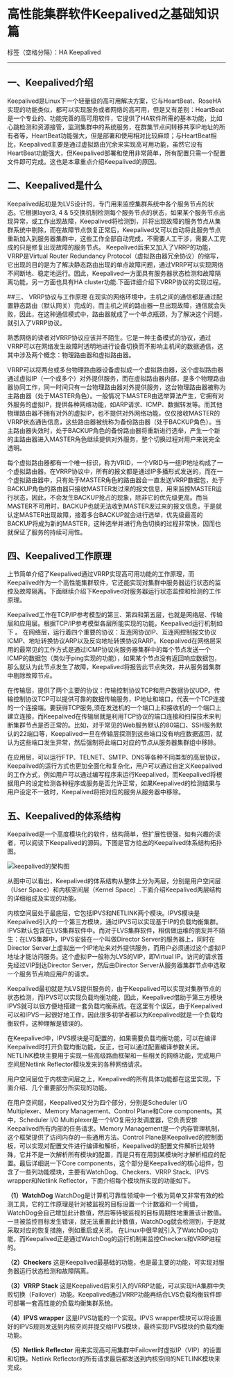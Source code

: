 # 高性能集群软件Keepalived之基础知识篇

标签（空格分隔）：HA Keepalived

---

## 一、Keepalived介绍
Keepalived是Linux下一个轻量级的高可用解决方案，它与HeartBeat、RoseHA实现的功能类似，都可以实现服务或者网络的高可用，但是又有差别：HeartBeat是一个专业的、功能完善的高可用软件，它提供了HA软件所需的基本功能，比如心跳检测和资源接管，监测集群中的系统服务，在群集节点间转移共享IP地址的所有者等，HeartBeat功能强大，但是部署和使用相对比较麻烦；与HeartBeat相比，Keepalived主要是通过虚拟路由冗余来实现高可用功能，虽然它没有HeartBeat功能强大，但Keepalived部署和使用非常简单，所有配置只需一个配置文件即可完成。这也是本章重点介绍Keepalived的原因。

## 二、Keepalived是什么
Keepalived起初是为LVS设计的，专门用来监控集群系统中各个服务节点的状态。它根据layer3, 4 & 5交换机制检测每个服务节点的状态，如果某个服务节点出现异常，或工作出现故障，Keepalived将检测到，并将出现故障的服务节点从集群系统中剔除，而在故障节点恢复正常后，Keepalived又可以自动将此服务节点重新加入到服务器集群中，这些工作全部自动完成，不需要人工干涉，需要人工完成的只是修复出现故障的服务节点。
Keepalived后来又加入了VRRP的功能，VRRP是Virtual Router Redundancy Protocol（虚拟路由器冗余协议）的缩写，它出现的目的是为了解决静态路由出现的单点故障问题，通过VRRP可以实现网络不间断地、稳定地运行。因此，Keepalived一方面具有服务器状态检测和故障隔离功能，另一方面也具有HA cluster功能.下面详细介绍下VRRP协议的实现过程。

##三、 VRRP协议与工作原理
在现实的网络环境中，主机之间的通信都是通过配置静态路由（默认网关）完成的，而主机之间的路由器一旦出现故障，通信就会失败，因此，在这种通信模式中，路由器就成了一个单点瓶颈，为了解决这个问题，就引入了VRRP协议。

熟悉网络的读者对VRRP协议应该并不陌生。它是一种主备模式的协议，通过VRRP可以在网络发生故障时透明地进行设备切换而不影响主机间的数据通信，这其中涉及两个概念：物理路由器和虚拟路由器。

VRRP可以将两台或多台物理路由器设备虚拟成一个虚拟路由器，这个虚拟路由器通过虚拟IP（一个或多个）对外提供服务，而在虚拟路由器内部，是多个物理路由器协同工作，同一时间只有一台物理路由器对外提供服务，这台物理路由器被称为主路由器（处于MASTER角色）。一般情况下MASTER由选举算法产生，它拥有对外服务的虚拟IP，提供各种网络功能，如ARP请求、ICMP、数据转发等。而其他物理路由器不拥有对外的虚拟IP，也不提供对外网络功能，仅仅接收MASTER的VRRP状态通告信息，这些路由器被统称为备份路由器（处于BACKUP角色）。当主路由器失效时，处于BACKUP角色的备份路由器将重新进行选举，产生一个新的主路由器进入MASTER角色继续提供对外服务，整个切换过程对用户来说完全透明。
    
每个虚拟路由器都有一个唯一标识，称为VRID，一个VRID与一组IP地址构成了一个虚拟路由器。在VRRP协议中，所有的报文都是通过IP多播形式发送的，而在一个虚拟路由器中，只有处于MASTER角色的路由器会一直发送VRRP数据包，处于BACKUP角色的路由器只接收MASTER发过来的报文信息，用来监控MASTER运行状态，因此，不会发生BACKUP抢占的现象，除非它的优先级更高。而当MASTER不可用时，BACKUP也就无法收到MASTER发过来的报文信息，于是就认定MASTER出现故障，接着多台BACKUP就会进行选举，优先级最高的BACKUP将成为新的MASTER，这种选举并进行角色切换的过程非常快，因而也就保证了服务的持续可用性。
    
## 四、Keepalived工作原理
上节简单介绍了Keepalived通过VRRP实现高可用功能的工作原理，而Keepalived作为一个高性能集群软件，它还能实现对集群中服务器运行状态的监控及故障隔离。下面继续介绍下Keepalived对服务器运行状态监控和检测的工作原理。

Keepalived工作在TCP/IP参考模型的第三、第四和第五层，也就是网络层、传输层和应用层。根据TCP/IP参考模型各层所能实现的功能，Keepalived运行机制如下
。
在网络层，运行着四个重要的协议：互连网协议IP、互连网控制报文协议ICMP、地址转换协议ARP以及反向地址转换协议RARP。Keepalived在网络层采用的最常见的工作方式是通过ICMP协议向服务器集群中的每个节点发送一个ICMP的数据包（类似于ping实现的功能），如果某个节点没有返回响应数据包，那么就认为此节点发生了故障，Keepalived将报告此节点失效，并从服务器集群中剔除故障节点。

在传输层，提供了两个主要的协议：传输控制协议TCP和用户数据协议UDP。传输控制协议TCP可以提供可靠的数据传输服务，IP地址和端口，代表一个TCP连接的一个连接端。要获得TCP服务,须在发送机的一个端口上和接收机的一个端口上建立连接，而Keepalived在传输层就是利用TCP协议的端口连接和扫描技术来判断集群节点是否正常的。比如，对于常见的Web服务默认的80端口、SSH服务默认的22端口等，Keepalived一旦在传输层探测到这些端口没有响应数据返回，就认为这些端口发生异常，然后强制将此端口对应的节点从服务器集群组中移除。

在应用层，可以运行FTP、TELNET、SMTP、DNS等各种不同类型的高层协议，Keepalived的运行方式也更加全面化和复杂化，用户可以通过自定义Keepalived的工作方式，例如用户可以通过编写程序来运行Keepalived，而Keepalived将根据用户的设定检测各种程序或服务是否允许正常，如果Keepalived的检测结果与用户设定不一致时，Keepalived将把对应的服务从服务器中移除。

## 五、Keepalived的体系结构
Keepalived是一个高度模块化的软件，结构简单，但扩展性很强，如有兴趣的读者，可以阅读下Keepalived的源码。下图是官方给出的Keepalived体系结构拓扑图。

![keepalived的架构图][1]

 从图中可以看出，Keepalived的体系结构从整体上分为两层，分别是用户空间层（User Space）和内核空间层（Kernel Space）.下面介绍Keepalived两层结构的详细组成及实现的功能。
   
内核空间层处于最底层，它包括IPVS和NETLINK两个模块。IPVS模块是Keepalived引入的一个第三方模块，通过IPVS可以实现基于IP的负载均衡集群。IPVS默认包含在LVS集群软件中。而对于LVS集群软件，相信做运维的朋友并不陌生：在LVS集群中，IPVS安装在一个叫做Director Server的服务器上，同时在Director Server上虚拟出一个IP地址来对外提供服务，而用户必须通过这个虚拟IP地址才能访问服务。这个虚拟IP一般称为LVS的VIP，即Virtual IP。访问的请求首先经过VIP到达Director Server，然后由Director Server从服务器集群节点中选取一个服务节点响应用户的请求。
    
Keepalived最初就是为LVS提供服务的，由于Keepalived可以实现对集群节点的状态检测，而IPVS可以实现负载均衡功能，因此，Keepalived借助于第三方模块IPVS就可以很方便地搭建一套负载均衡系统。在这里有个误区，由于Keepalived可以和IPVS一起很好地工作，因此很多初学者都以为Keepalived就是一个负载均衡软件，这种理解是错误的。
    
在Keepalived中，IPVS模块是可配置的，如果需要负载均衡功能，可以在编译Keepalived时打开负载均衡功能，反正，也可以通过配置编译参数关闭。
NETLINK模块主要用于实现一些高级路由框架和一些相关的网络功能，完成用户空间层Netlink Reflector模块发来的各种网络请求。
    
用户空间层位于内核空间层之上，Keepalived的所有具体功能都在这里实现，下面介绍、几个重要部分所实现的功能。

在用户空间层，Keepalived又分为四个部分，分别是Scheduler I/O Multiplexer、Memory Management、Control Plane和Core components。其中，Scheduler I/O Multiplexer是一个I/O复用分发调度器，它负责安排Keepalived所有内部的任务请求。Memory Management是一个内存管理机制，这个框架提供了访问内存的一些通用方法。Control Plane是Keepalived的控制面板，可以实现对配置文件进行编译和解析，Keepalived的配置文件解析比较特殊，它并不是一次解析所有模块的配置，而是只有在用到某模块时才解析相应的配置。最后详细说一下Core components，这个部分是Keepalived的核心组件，包含了一些列功能模块，主要有WatchDog、Checkers、VRRP Stack、IPVS wrapper和Netlink Reflector，下面介绍每个模块所实现的功能如下。

**（1）WatchDog**
WatchDog是计算机可靠性领域中一个极为简单又非常有效的检测工具，它的工作原理是针对被监视的目标设置一个计数器和一个阈值，WatchDog会自己增加此计数值，然后等待被监视的目标周期性地重置该计数值。一旦被监控目标发生错误，就无法重置此计数值，WatchDog就会检测到，于是就采取对应的恢复措施，例如重启或关闭。
在Linux中很早就引入了WatchDog功能，而Keepalived正是通过WatchDog的运行机制来监控Checkers和VRRP进程的。

**（2）Checkers**
这是Keepalived最基础的功能，也是最主要的功能，可实现对服务器运行状态检测和故障隔离。

**（3）VRRP Stack**
这是Keepalived后来引入的VRRP功能，可以实现HA集群中失败切换（Failover）功能。Keepalived通过VRRP功能再结合LVS负载均衡软件即可部署一套高性能的负载均衡集群系统。

**（4）IPVS wrapper**
这是IPVS功能的一个实现。IPVS wrapper模块可以将设置好的IPVS规则发送到内核空间并提交给IPVS模块，最终实现IPVS模块的负载均衡功能。

**（5）Netlink Reflector**
用来实现高可用集群中Failover时虚拟IP（VIP）的设置和切换。Netlink Reflector的所有请求最后都发送到内核空间的NETLINK模块来完成。




  [1]: http://7xkabv.com1.z0.glb.clouddn.com/la_keepalived.png